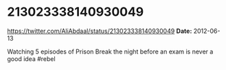 # 213023338140930049
https://twitter.com/AliAbdaal/status/213023338140930049
**Date:** 2012-06-13

Watching 5 episodes of Prison Break the night before an exam is never a good idea #rebel
